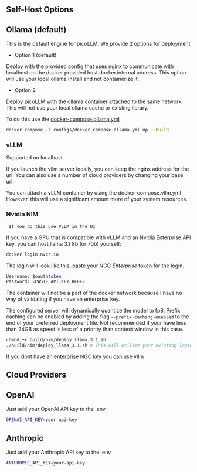 ## Self-Host Options

## Ollama (default)

This is the default engine for picoLLM. We provide 2 options for deployment 

+ Option 1 (default)

Deploy with the provided config that uses nginx to communicate with localhost on the docker provided host.docker.internal address. This option will use your local ollama install and not containerize it. 

+ Option 2 

Deploy picoLLM with the ollama container attached to the same network. This will not use your local ollama cache or existing library. 

To do this use the [docker-compose.ollama.yml](../configs/docker-compose.ollama.yml)

```bash
docker compose -f configs/docker-compose.ollama.yml up --build
```

### vLLM

Supported on localhost. 

If you launch the vllm server locally, you can keep the nginx address for the url. You can also use a number of cloud providers by changing your base url.

You can attach a vLLM container by using the docker-compose.vllm.yml However, this will use a significant amount more of your system resources. 

### Nvidia NIM

    _If you do this use VLLM in the UI_
    
If you have a GPU that is compatible with vLLM and an Nvidia Enterprise API key, you can host llama 3.1 8b (or 70b) yourself: 

```bash
docker login nvcr.io
```
The login will look like this, paste your NGC _Enterprise_ token for the login.

```bash
Username: $oauthtoken
Password: <PASTE_API_KEY_HERE>
```
The container will not be a part of the docker network because I have no way of validating if you have an enterprise key.

The configured server will dynamically quantize the model to fp8. Prefix caching can be enabled by adding the flag `--prefix-caching-enabled` to the end of your preferred deployment file. Not recommended if your have less than 24GB as speed is less of a priority than context window in this case. 

```bash
chmod +x build/nim/deploy_llama_3.1.sh
./build/nim/deploy_llama_3.1.sh # This will utilize your existing login or prompt you if no login is stored
```
If you dont have an enterprise NGC key you can use vllm


## Cloud Providers

## OpenAI

Just add your OpenAI API key to the .env

```bash
OPENAI_API_KEY=your-api-key
```

## Anthropic 

Just add your Anthropic API key to the .env

```bash
ANTHROPIC_API_KEY=your-api-key
```